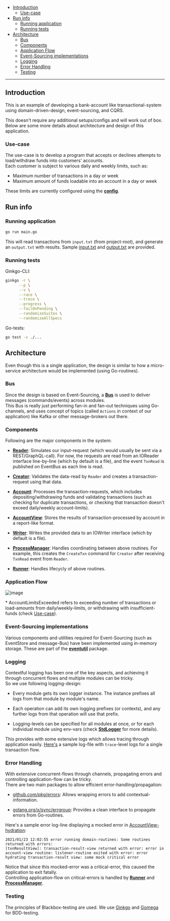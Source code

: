 - [Introduction](#introduction)
  * [Use-case](#use-case)
- [Run info](#run-info)
  * [Running application](#running-application)
  * [Running tests](#running-tests)
- [Architecture](#architecture)
  * [Bus](#bus)
  * [Components](#components)
  * [Application Flow](#application-flow)
  * [Event-Sourcing implementations](#event-sourcing-implementations)
  * [Logging](#logging)
  * [Error Handling](#error-handling)
  * [Testing](#testing)

---

## Introduction

This is an example of developing a bank-account like transactional-system using domain-driven-design, event-sourcing, and CQRS.

This doesn't require any additional setups/configs and will work out of box. Below are some more details about architecture and design of this application.

### Use-case

The use-case is to develop a program that accepts or declines attempts to load/withdraw funds into customers' accounts.  
Each customer is subject to various daily and weekly limits, such as:

* Maximum number of transactions in a day or week
* Maximum amount of funds loadable into an account in a day or week

These limits are currently configured using the **[config][1]**.

## Run info

### Running application

```bash
go run main.go
```

This will read transactions from `input.txt` (from project-root), and generate an `output.txt` with results. Sample [input.txt][6] and [output.txt][7] are provided.

### Running tests

Ginkgo-CLI:
```bash
ginkgo -r \
      --p \
      --v \
      --race \
      --trace \
      --progress \
      --failOnPending \
      --randomizeSuites \
      --randomizeAllSpecs
```

Go-tests:
```bash
go test -v ./...
```

## Architecture

Even though this is a single application, the design is similar to how a micro-service architecture would be implemented (using Go-routines).

### Bus

Since the design is based on Event-Sourcing, a **[Bus][0]** is used to deliver messages (commands/events) across modules.  
This Bus is really just performing fan-in and fan-out techniques using Go-channels, and uses concept of topics (called `Actions` in context of our application) like Kafka or other message-brokers out there.

### Components

Following are the major components in the system:

* **[Reader][8]**: Simulates our input-request (which would usually be sent via a REST/GraphQL-call). For now, the requests are read from an IOReader interface line-by-line (which by default is a file), and the event `TxnRead` is published on EventBus as each line is read.

* **[Creator][9]**: Validates the data-read by `Reader` and creates a transaction-request using that data.

* **[Account][10]**: Processes the transaction-requests, which includes depositing/withdrawing funds and validating transactions (such as checking for duplicate transactions, or checking that transaction doesn't exceed daily/weekly account-limits).

* **[AccountView][11]**: Stores the results of transaction-processed by account in a report-like format.

* **[Writer][12]**: Writes the provided data to an IOWriter interface (which by default is a file).

* **[ProcessManager][13]**: Handles coordinating between above routines. For example, this creates the `CreateTxn` command for `Creator` after receiving `TxnRead` event from `Reader`.

* **[Runner][14]**: Handles lifecycly of above routines.

### Application Flow

![image](https://user-images.githubusercontent.com/12961957/104849997-bba13e00-58ba-11eb-98d5-0eb077169f7b.png)

\* AccountLimitsExceeded refers to exceeding number of transactions or load-amounts from daily/weekly-limits, or withdrawing with insufficient-funds (check [Use-case](#use-case)).

### Event-Sourcing implementations

Various components and utilities required for Event-Sourcing (such as EventStore and message-Bus) have been implemented using in-memory storage. These are part of the **[eventutil][20]** package.

### Logging

Contextful logging has been one of the key aspects, and achieving it through concurrent flows and multiple modules can be tricky.  
So we use following logging-design:

* Every module gets its own logger instance. The instance prefixes all logs from that module by module's name.

* Each operation can add its own logging prefixes (or contexts), and any further logs from that operation will use that prefix.

* Logging-levels can be specified for all modules at once, or for each individual module using env-vars (check **[StdLogger][2]** for more details).

This provides with some extensive logs which allows tracing through application easily. [Here's][3] a sample log-file with `trace`-level logs for a single transaction flow.

### Error Handling

With extensive concurrent-flows through channels, propagating errors and controlling application-flow can be tricky.  
There are two main packages to allow efficient error-handling/propagation:

* [github.com/pkg/errors][15]: Allows wrapping errors to add contextual-information.

* [golang.org/x/sync/errgroup][16]: Provides a clean interface to propagate errors from Go-routines.

Here's a sample error log-line displaying a mocked error in [AccountView-hydration][17]:
```
2021/01/23 12:02:55 error running domain-routines: Some routines returned with errors:
[txnResultView]: transaction-result-view returned with error: error in account-view routine: listener-routine exited with error: error hydrating transaction-result view: some mock critical error
```

Notice that since this mocked-error was a critical-error, this caused the application to exit fatally.  
Controlling application-flow on critical-errors is handled by **[Runner][18]** and **[ProcessManager][19]**.

### Testing

The principles of Blackbox-testing are used. We use [Ginkgo][4] and [Gomega][5] for BDD-testing.

[0]: https://github.com/Jaskaranbir/es-bank-account/blob/main/eventutil/bus.go
[1]: https://github.com/Jaskaranbir/es-bank-account/blob/main/config/config.go
[2]: https://github.com/Jaskaranbir/es-bank-account/blob/main/logger/stdlogger.go#L37
[3]: https://github.com/Jaskaranbir/es-bank-account/blob/main/_samples/run.log
[4]: https://github.com/onsi/ginkgo
[5]: https://github.com/onsi/gomega
[6]: https://github.com/Jaskaranbir/es-bank-account/blob/main/input.txt
[7]: https://github.com/Jaskaranbir/es-bank-account/blob/main/_samples/output.txt
[8]: https://github.com/Jaskaranbir/es-bank-account/tree/main/domain/reader
[9]: https://github.com/Jaskaranbir/es-bank-account/tree/main/domain/txn
[10]: https://github.com/Jaskaranbir/es-bank-account/tree/main/domain/account
[11]: https://github.com/Jaskaranbir/es-bank-account/tree/main/domain/accountview
[12]: https://github.com/Jaskaranbir/es-bank-account/tree/main/domain/writer
[13]: https://github.com/Jaskaranbir/es-bank-account/blob/main/domain/process_mgr.go
[14]: https://github.com/Jaskaranbir/es-bank-account/blob/main/domain/runner.go
[15]: github.com/pkg/errors
[16]: golang.org/x/sync/errgroup
[17]: https://github.com/Jaskaranbir/es-bank-account/blob/main/domain/accountview/txn_result_view.go#L62
[18]: https://github.com/Jaskaranbir/es-bank-account/blob/main/domain/runner.go
[19]: https://github.com/Jaskaranbir/es-bank-account/blob/main/domain/process_mgr.go
[20]: https://github.com/Jaskaranbir/es-bank-account/tree/main/eventutil
